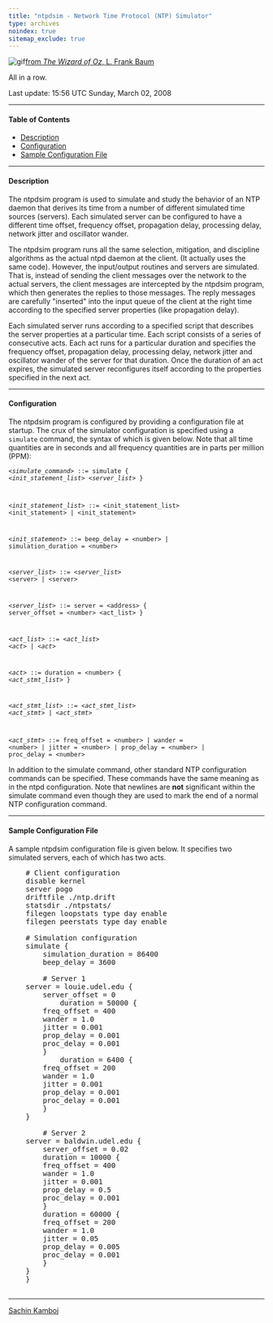 ```yaml
---
title: "ntpdsim - Network Time Protocol (NTP) Simulator"
type: archives
noindex: true 
sitemap_exclude: true
---
```


![gif](/documentation/pic/oz2.gif)[from _The Wizard of Oz_, L. Frank Baum](/reflib/pictures/)

All in a row.

Last update: 15:56 UTC Sunday, March 02, 2008

* * *

#### Table of Contents

*   [Description](/documentation/4.2.6-series/ntpdsim_new/#description)
*   [Configuration](/documentation/4.2.6-series/ntpdsim_new/#configuration)
*   [Sample Configuration File](/documentation/4.2.6-series/ntpdsim_new/#sample-configuration-file)

* * *

#### Description

The ntpdsim program is used to simulate and study the behavior of an NTP daemon that derives its time from a number of different simulated time sources (servers). Each simulated server can be configured to have a different time offset, frequency offset, propagation delay, processing delay, network jitter and oscillator wander.

The ntpdsim program runs all the same selection, mitigation, and discipline algorithms as the actual ntpd daemon at the client. (It actually uses the same code). However, the input/output routines and servers are simulated. That is, instead of sending the client messages over the network to the actual servers, the client messages are intercepted by the ntpdsim program, which then generates the replies to those messages. The reply messages are carefully "inserted" into the input queue of the client at the right time according to the specified server properties (like propagation delay).

Each simulated server runs according to a specified script that describes the server properties at a particular time. Each script consists of a series of consecutive acts. Each act runs for a particular duration and specifies the frequency offset, propagation delay, processing delay, network jitter and oscillator wander of the server for that duration. Once the duration of an act expires, the simulated server reconfigures itself according to the properties specified in the next act.

* * *

#### Configuration

The ntpdsim program is configured by providing a configuration file at startup. The crux of the simulator configuration is specified using a <code>simulate</code> command, the syntax of which is given below. Note that all time quantities are in seconds and all frequency quantities are in parts per million (PPM):


<code><_simulate_command_> ::= simulate { <_init_statement_list_> <_server_list_> } 

<_init_statement_list_> ::= <init_statement_list> <init_statement> | <init_statement> 

<_init_statement_> ::= beep_delay = \<number> | simulation_duration = \<number>  

<_server_list_> ::= <_server_list_> \<server> | \<server>  

<_server_list_> ::= server = \<address> { server_offset = \<number> <act_list> }  

<_act_list_> ::= <_act_list_> <_act_> | <_act_>  

<_act_> ::= duration = \<number> { <_act_stmt_list_> }  

<_act_stmt_list_> ::= <_act_stmt_list_> <_act_stmt_> | <_act_stmt_>  

<_act_stmt_> ::= freq_offset = \<number> | wander = \<number> | jitter = \<number> | prop_delay = \<number> | proc_delay = \<number></code>


In addition to the simulate command, other standard NTP configuration commands can be specified. These commands have the same meaning as in the ntpd configuration. Note that newlines are **not** significant within the simulate command even though they are used to mark the end of a normal NTP configuration command.

* * *

#### Sample Configuration File

A sample ntpdsim configuration file is given below. It specifies two simulated servers, each of which has two acts.

<pre>    # Client configuration 
    disable kernel
    server pogo
    driftfile ./ntp.drift
    statsdir ./ntpstats/
    filegen loopstats type day enable
    filegen peerstats type day enable

    # Simulation configuration
    simulate {
        simulation_duration = 86400
        beep_delay = 3600

        # Server 1
	server = louie.udel.edu {
	    server_offset = 0 
            duration = 50000 {
		freq_offset = 400
		wander = 1.0
		jitter = 0.001
		prop_delay = 0.001
		proc_delay = 0.001
	    }
            duration = 6400 {
		freq_offset = 200
		wander = 1.0
		jitter = 0.001
		prop_delay = 0.001
		proc_delay = 0.001
	    }
	}

        # Server 2
	server = baldwin.udel.edu {
	    server_offset = 0.02
	    duration = 10000 {
		freq_offset = 400
		wander = 1.0
		jitter = 0.001
		prop_delay = 0.5
		proc_delay = 0.001
	    }
	    duration = 60000 {
		freq_offset = 200
		wander = 1.0
		jitter = 0.05
		prop_delay = 0.005
		proc_delay = 0.001
	    }
	}
    }
  </pre>

* * *

[Sachin Kamboj](mailto:skamboj@udel.edu)
